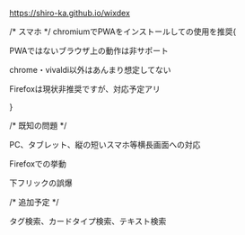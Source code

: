 https://shiro-ka.github.io/wixdex

/* スマホ */
chromiumでPWAをインストールしての使用を推奨{

  PWAではないブラウザ上の動作は非サポート
  
  chrome・vivaldi以外はあんまり想定してない
  
  Firefoxは現状非推奨ですが、対応予定アリ
  
  }

/* 既知の問題 */

PC、タブレット、縦の短いスマホ等横長画面への対応

Firefoxでの挙動

下フリックの誤爆

/* 追加予定 */

タグ検索、カードタイプ検索、テキスト検索
